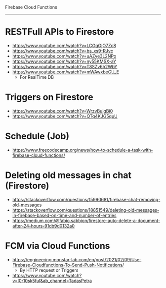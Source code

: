 Firebase Cloud Functions

---

# RESTFull APIs to Firestore

 - https://www.youtube.com/watch?v=LCGqOjO7Zc8
 - https://www.youtube.com/watch?v=bs_xs9-RJvc
 - https://www.youtube.com/watch?v=uAZye3L2NPo
 - https://www.youtube.com/watch?v=ny55KMSX-aY
 - https://www.youtube.com/watch?v=T8SZv6h2WbY
 - https://www.youtube.com/watch?v=mWAwxbeGU_E
   - For RealTime DB


# Triggers on Firestore

 - https://www.youtube.com/watch?v=WrzvBulgBi0
 - https://www.youtube.com/watch?v=QTq4KJG5quU

# Schedule (Job)

 - https://www.freecodecamp.org/news/how-to-schedule-a-task-with-firebase-cloud-functions/

# Deleting old messages in chat (Firestore)
 - https://stackoverflow.com/questions/15990681/firebase-chat-removing-old-messages
 - https://stackoverflow.com/questions/18851549/deleting-old-messages-in-firebase-based-on-time-and-number-of-entries
 - https://medium.com/@fabio.sabbion/firestore-auto-delete-a-document-after-24-hours-91db9d0132a0

# FCM via Cloud Functions
 - https://engineering.monstar-lab.com/en/post/2021/02/09/Use-Firebase-Cloudfunctions-To-Send-Push-Notifications/
   - By HTTP request or Triggers 
 - https://www.youtube.com/watch?v=I0r10sk5fuI&ab_channel=TadasPetra
